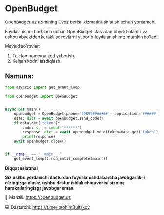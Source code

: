 # OpenBudget

OpenBudget.uz tizimining Ovoz berish xizmatini ishlatish uchun yordamchi.

Foydalanishni boshlash uchun OpenBudget classidan obyekt olamiz va ushbu obyektdan kerakli so'rovlarni yuborib
foydalanishimiz mumkin bo'ladi.

Mavjud so'rovlar:

1. Telefon nomerga kod yuborish.
2. Kelgan kodni tasdiqlash.

## Namuna:

```python
from asyncio import get_event_loop

from openbudget import OpenBudget


async def main():
    openbudget = OpenBudget(phone='99899#######', application='######')
    data: dict = await openbudget.send_code()
    if data.get('token'):
        code: str = input('******')
        response: dict = await openbudget.vote(token=data.get('token'), code=code)
        print(response)
    await openbudget.close()


if __name__ == '__main__':
    get_event_loop().run_until_complete(main())
```

**Diqqat eslatma!**

**Siz ushbu yordamchi dasturdan foydalanishda barcha javobgarlikni o'zingizga olasiz, ushbu dastur ishlab chiquvchisi
sizning harakatlaringizga javobgar emas.**

🔗 Manzili: https://openbudget.uz

💻 Dasturchi: https://t.me/IbrohimBultakov
